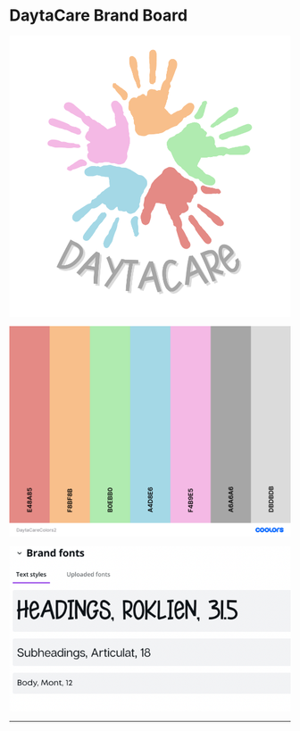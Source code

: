 # DaytaCare Brand Board

![Logo](images/DaytaCare.png)

![Color Palette](images/DaytaCareColors2.png)

![Font](font/fonts.png)

---
